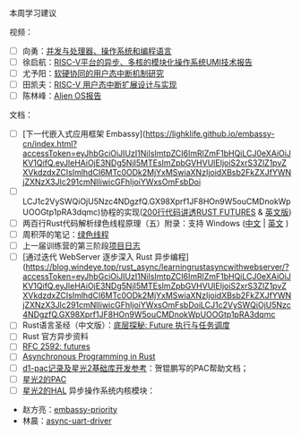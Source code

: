 #### 

本周学习建议

视频：

- [ ] 向勇：[并发与处理器、操作系统和编程语言](https://www.xuetangx.com/learn/THU0809100czxt/THU0809100czxt/14294493/video/25500376?accessToken=eyJhbGciOiJIUzI1NiIsImtpZCI6ImRlZmF1bHQiLCJ0eXAiOiJKV1QifQ.eyJleHAiOjE3NDg5NjI5MTEsImZpbGVHVUlEIjoiS2xrS3ZlZ1pvZXVkdzdxZCIsImlhdCI6MTc0ODk2MjYxMSwiaXNzIjoidXBsb2FkZXJfYWNjZXNzX3Jlc291cmNlIiwicGFhIjoiYWxsOmFsbDoiLCJ1c2VySWQiOjU5Nzc4NDgzfQ.GX98Xprf1JF8HOn9W5ouCMDnokWpUOOGtp1pRA3dqmc)
- [ ] 徐启航：[RISC-V平台的异步、多核的模块化操作系统UMI技术报告](https://www.xuetangx.com/learn/THU0809100czxt/THU0809100czxt/14294493/video/40497107?accessToken=eyJhbGciOiJIUzI1NiIsImtpZCI6ImRlZmF1bHQiLCJ0eXAiOiJKV1QifQ.eyJleHAiOjE3NDg5NjI5MTEsImZpbGVHVUlEIjoiS2xrS3ZlZ1pvZXVkdzdxZCIsImlhdCI6MTc0ODk2MjYxMSwiaXNzIjoidXBsb2FkZXJfYWNjZXNzX3Jlc291cmNlIiwicGFhIjoiYWxsOmFsbDoiLCJ1c2VySWQiOjU5Nzc4NDgzfQ.GX98Xprf1JF8HOn9W5ouCMDnokWpUOOGtp1pRA3dqmc)
- [ ] 尤予阳：[软硬协同的用户态中断机制研究](https://www.xuetangx.com/learn/THU0809100czxt/THU0809100czxt/14294493/video/40495993?accessToken=eyJhbGciOiJIUzI1NiIsImtpZCI6ImRlZmF1bHQiLCJ0eXAiOiJKV1QifQ.eyJleHAiOjE3NDg5NjI5MTEsImZpbGVHVUlEIjoiS2xrS3ZlZ1pvZXVkdzdxZCIsImlhdCI6MTc0ODk2MjYxMSwiaXNzIjoidXBsb2FkZXJfYWNjZXNzX3Jlc291cmNlIiwicGFhIjoiYWxsOmFsbDoiLCJ1c2VySWQiOjU5Nzc4NDgzfQ.GX98Xprf1JF8HOn9W5ouCMDnokWpUOOGtp1pRA3dqmc)
- [ ] 田凯夫：[RISC-V 用户态中断扩展设计与实现](https://www.xuetangx.com/learn/THU0809100czxt/THU0809100czxt/14294493/video/35643597?accessToken=eyJhbGciOiJIUzI1NiIsImtpZCI6ImRlZmF1bHQiLCJ0eXAiOiJKV1QifQ.eyJleHAiOjE3NDg5NjI5MTEsImZpbGVHVUlEIjoiS2xrS3ZlZ1pvZXVkdzdxZCIsImlhdCI6MTc0ODk2MjYxMSwiaXNzIjoidXBsb2FkZXJfYWNjZXNzX3Jlc291cmNlIiwicGFhIjoiYWxsOmFsbDoiLCJ1c2VySWQiOjU5Nzc4NDgzfQ.GX98Xprf1JF8HOn9W5ouCMDnokWpUOOGtp1pRA3dqmc)
- [ ] 陈林峰：[Alien OS报告](https://www.xuetangx.com/learn/THU0809100czxt/THU0809100czxt/14294493/video/40497106?accessToken=eyJhbGciOiJIUzI1NiIsImtpZCI6ImRlZmF1bHQiLCJ0eXAiOiJKV1QifQ.eyJleHAiOjE3NDg5NjI5MTEsImZpbGVHVUlEIjoiS2xrS3ZlZ1pvZXVkdzdxZCIsImlhdCI6MTc0ODk2MjYxMSwiaXNzIjoidXBsb2FkZXJfYWNjZXNzX3Jlc291cmNlIiwicGFhIjoiYWxsOmFsbDoiLCJ1c2VySWQiOjU5Nzc4NDgzfQ.GX98Xprf1JF8HOn9W5ouCMDnokWpUOOGtp1pRA3dqmc)

文档：
- [ ] [下一代嵌入式应用框架 Embassy](https://lighklife.github.io/embassy-cn/index.html?accessToken=eyJhbGciOiJIUzI1NiIsImtpZCI6ImRlZmF1bHQiLCJ0eXAiOiJKV1QifQ.eyJleHAiOjE3NDg5NjI5MTEsImZpbGVHVUlEIjoiS2xrS3ZlZ1pvZXVkdzdxZCIsImlhdCI6MTc0ODk2MjYxMSwiaXNzIjoidXBsb2FkZXJfYWNjZXNzX3Jlc291cmNlIiwicGFhIjoiYWxsOmFsbDoi
- [ ] LCJ1c2VySWQiOjU5Nzc4NDgzfQ.GX98Xprf1JF8HOn9W5ouCMDnokWpUOOGtp1pRA3dqmc)协程的实现([200行代码讲透RUST FUTURES](https://stevenbai.top/rust/futures_explained_in_200_lines_of_rust/?accessToken=eyJhbGciOiJIUzI1NiIsImtpZCI6ImRlZmF1bHQiLCJ0eXAiOiJKV1QifQ.eyJleHAiOjE3NDg5NjI5MTEsImZpbGVHVUlEIjoiS2xrS3ZlZ1pvZXVkdzdxZCIsImlhdCI6MTc0ODk2MjYxMSwiaXNzIjoidXBsb2FkZXJfYWNjZXNzX3Jlc291cmNlIiwicGFhIjoiYWxsOmFsbDoiLCJ1c2VySWQiOjU5Nzc4NDgzfQ.GX98Xprf1JF8HOn9W5ouCMDnokWpUOOGtp1pRA3dqmc) & [英文版](https://web.archive.org/web/20230203001355/https://cfsamson.github.io/books-futures-explained/introduction.html?accessToken=eyJhbGciOiJIUzI1NiIsImtpZCI6ImRlZmF1bHQiLCJ0eXAiOiJKV1QifQ.eyJleHAiOjE3NDg5NjI5MTEsImZpbGVHVUlEIjoiS2xrS3ZlZ1pvZXVkdzdxZCIsImlhdCI6MTc0ODk2MjYxMSwiaXNzIjoidXBsb2FkZXJfYWNjZXNzX3Jlc291cmNlIiwicGFhIjoiYWxsOmFsbDoiLCJ1c2VySWQiOjU5Nzc4NDgzfQ.GX98Xprf1JF8HOn9W5ouCMDnokWpUOOGtp1pRA3dqmc))
- [ ] 两百行Rust代码解析绿色线程原理（五）附录：支持 Windows ([中文](https://zhuanlan.zhihu.com/p/101168659?accessToken=eyJhbGciOiJIUzI1NiIsImtpZCI6ImRlZmF1bHQiLCJ0eXAiOiJKV1QifQ.eyJleHAiOjE3NDg5NjI5MTEsImZpbGVHVUlEIjoiS2xrS3ZlZ1pvZXVkdzdxZCIsImlhdCI6MTc0ODk2MjYxMSwiaXNzIjoidXBsb2FkZXJfYWNjZXNzX3Jlc291cmNlIiwicGFhIjoiYWxsOmFsbDoiLCJ1c2VySWQiOjU5Nzc4NDgzfQ.GX98Xprf1JF8HOn9W5ouCMDnokWpUOOGtp1pRA3dqmc) | [英文](https://web.archive.org/web/20220527113808/https://cfsamson.gitbook.io/green-threads-explained-in-200-lines-of-rust/supporting-windows?accessToken=eyJhbGciOiJIUzI1NiIsImtpZCI6ImRlZmF1bHQiLCJ0eXAiOiJKV1QifQ.eyJleHAiOjE3NDg5NjI5MTEsImZpbGVHVUlEIjoiS2xrS3ZlZ1pvZXVkdzdxZCIsImlhdCI6MTc0ODk2MjYxMSwiaXNzIjoidXBsb2FkZXJfYWNjZXNzX3Jlc291cmNlIiwicGFhIjoiYWxsOmFsbDoiLCJ1c2VySWQiOjU5Nzc4NDgzfQ.GX98Xprf1JF8HOn9W5ouCMDnokWpUOOGtp1pRA3dqmc) )
- [ ] 周积萍的笔记：[绿色线程](https://zjp-cn.github.io/os-notes/green-thread.html?accessToken=eyJhbGciOiJIUzI1NiIsImtpZCI6ImRlZmF1bHQiLCJ0eXAiOiJKV1QifQ.eyJleHAiOjE3NDg5NjI5MTEsImZpbGVHVUlEIjoiS2xrS3ZlZ1pvZXVkdzdxZCIsImlhdCI6MTc0ODk2MjYxMSwiaXNzIjoidXBsb2FkZXJfYWNjZXNzX3Jlc291cmNlIiwicGFhIjoiYWxsOmFsbDoiLCJ1c2VySWQiOjU5Nzc4NDgzfQ.GX98Xprf1JF8HOn9W5ouCMDnokWpUOOGtp1pRA3dqmc)
- [ ] 上一届训练营的第三阶段[项目日志](https://shimo.im/docs/m8AZM4Z6X9tzG7kb/?accessToken=eyJhbGciOiJIUzI1NiIsImtpZCI6ImRlZmF1bHQiLCJ0eXAiOiJKV1QifQ.eyJleHAiOjE3NDg5NjI5MTEsImZpbGVHVUlEIjoiS2xrS3ZlZ1pvZXVkdzdxZCIsImlhdCI6MTc0ODk2MjYxMSwiaXNzIjoidXBsb2FkZXJfYWNjZXNzX3Jlc291cmNlIiwicGFhIjoiYWxsOmFsbDoiLCJ1c2VySWQiOjU5Nzc4NDgzfQ.GX98Xprf1JF8HOn9W5ouCMDnokWpUOOGtp1pRA3dqmc)
- [ ] [通过迭代 WebServer 逐步深入 Rust 异步编程](https://blog.windeye.top/rust_async/learningrustasyncwithwebserver/?accessToken=eyJhbGciOiJIUzI1NiIsImtpZCI6ImRlZmF1bHQiLCJ0eXAiOiJKV1QifQ.eyJleHAiOjE3NDg5NjI5MTEsImZpbGVHVUlEIjoiS2xrS3ZlZ1pvZXVkdzdxZCIsImlhdCI6MTc0ODk2MjYxMSwiaXNzIjoidXBsb2FkZXJfYWNjZXNzX3Jlc291cmNlIiwicGFhIjoiYWxsOmFsbDoiLCJ1c2VySWQiOjU5Nzc4NDgzfQ.GX98Xprf1JF8HOn9W5ouCMDnokWpUOOGtp1pRA3dqmc
- [ ] Rust语言圣经（中文版）：[底层探秘: Future 执行与任务调度](https://course.rs/advance/async/future-excuting.html?accessToken=eyJhbGciOiJIUzI1NiIsImtpZCI6ImRlZmF1bHQiLCJ0eXAiOiJKV1QifQ.eyJleHAiOjE3NDg5NjI5MTEsImZpbGVHVUlEIjoiS2xrS3ZlZ1pvZXVkdzdxZCIsImlhdCI6MTc0ODk2MjYxMSwiaXNzIjoidXBsb2FkZXJfYWNjZXNzX3Jlc291cmNlIiwicGFhIjoiYWxsOmFsbDoiLCJ1c2VySWQiOjU5Nzc4NDgzfQ.GX98Xprf1JF8HOn9W5ouCMDnokWpUOOGtp1pRA3dqmc)
- [ ] Rust 官方异步资料
- [ ] [RFC 2592: futures](https://rust-lang.github.io/rfcs/2592-futures.html?accessToken=eyJhbGciOiJIUzI1NiIsImtpZCI6ImRlZmF1bHQiLCJ0eXAiOiJKV1QifQ.eyJleHAiOjE3NDg5NjI5MTEsImZpbGVHVUlEIjoiS2xrS3ZlZ1pvZXVkdzdxZCIsImlhdCI6MTc0ODk2MjYxMSwiaXNzIjoidXBsb2FkZXJfYWNjZXNzX3Jlc291cmNlIiwicGFhIjoiYWxsOmFsbDoiLCJ1c2VySWQiOjU5Nzc4NDgzfQ.GX98Xprf1JF8HOn9W5ouCMDnokWpUOOGtp1pRA3dqmc)
- [ ] [Asynchronous Programming in Rust](https://rust-lang.github.io/async-book?accessToken=eyJhbGciOiJIUzI1NiIsImtpZCI6ImRlZmF1bHQiLCJ0eXAiOiJKV1QifQ.eyJleHAiOjE3NDg5NjI5MTEsImZpbGVHVUlEIjoiS2xrS3ZlZ1pvZXVkdzdxZCIsImlhdCI6MTc0ODk2MjYxMSwiaXNzIjoidXBsb2FkZXJfYWNjZXNzX3Jlc291cmNlIiwicGFhIjoiYWxsOmFsbDoiLCJ1c2VySWQiOjU5Nzc4NDgzfQ.GX98Xprf1JF8HOn9W5ouCMDnokWpUOOGtp1pRA3dqmc)
- [ ] [d1-pac记录及星光2基础库开发参考](https://docs.qq.com/doc/DQ2FZekt5cExTcGJy?accessToken=eyJhbGciOiJIUzI1NiIsImtpZCI6ImRlZmF1bHQiLCJ0eXAiOiJKV1QifQ.eyJleHAiOjE3NDg5NjI5MTEsImZpbGVHVUlEIjoiS2xrS3ZlZ1pvZXVkdzdxZCIsImlhdCI6MTc0ODk2MjYxMSwiaXNzIjoidXBsb2FkZXJfYWNjZXNzX3Jlc291cmNlIiwicGFhIjoiYWxsOmFsbDoiLCJ1c2VySWQiOjU5Nzc4NDgzfQ.GX98Xprf1JF8HOn9W5ouCMDnokWpUOOGtp1pRA3dqmc)：贺锟鹏写的PAC帮助文档；
- [ ] [星光2的PAC](https://codeberg.org/weathered-steel/jh71xx-pac?accessToken=eyJhbGciOiJIUzI1NiIsImtpZCI6ImRlZmF1bHQiLCJ0eXAiOiJKV1QifQ.eyJleHAiOjE3NDg5NjI5MTEsImZpbGVHVUlEIjoiS2xrS3ZlZ1pvZXVkdzdxZCIsImlhdCI6MTc0ODk2MjYxMSwiaXNzIjoidXBsb2FkZXJfYWNjZXNzX3Jlc291cmNlIiwicGFhIjoiYWxsOmFsbDoiLCJ1c2VySWQiOjU5Nzc4NDgzfQ.GX98Xprf1JF8HOn9W5ouCMDnokWpUOOGtp1pRA3dqmc)
- [ ] [星光2的HAL](https://codeberg.org/weathered-steel/jh71xx-hal?accessToken=eyJhbGciOiJIUzI1NiIsImtpZCI6ImRlZmF1bHQiLCJ0eXAiOiJKV1QifQ.eyJleHAiOjE3NDg5NjI5MTEsImZpbGVHVUlEIjoiS2xrS3ZlZ1pvZXVkdzdxZCIsImlhdCI6MTc0ODk2MjYxMSwiaXNzIjoidXBsb2FkZXJfYWNjZXNzX3Jlc291cmNlIiwicGFhIjoiYWxsOmFsbDoiLCJ1c2VySWQiOjU5Nzc4NDgzfQ.GX98Xprf1JF8HOn9W5ouCMDnokWpUOOGtp1pRA3dqmc)
异步操作系统内核模块：
- 赵方亮：[embassy-priority](https://github.com/AsyncModules/embassy-priority?accessToken=eyJhbGciOiJIUzI1NiIsImtpZCI6ImRlZmF1bHQiLCJ0eXAiOiJKV1QifQ.eyJleHAiOjE3NDg5NjI5MTEsImZpbGVHVUlEIjoiS2xrS3ZlZ1pvZXVkdzdxZCIsImlhdCI6MTc0ODk2MjYxMSwiaXNzIjoidXBsb2FkZXJfYWNjZXNzX3Jlc291cmNlIiwicGFhIjoiYWxsOmFsbDoiLCJ1c2VySWQiOjU5Nzc4NDgzfQ.GX98Xprf1JF8HOn9W5ouCMDnokWpUOOGtp1pRA3dqmc)
- 林晨：[async-uart-driver](https://github.com/BITcyman/async-uart-driver?accessToken=eyJhbGciOiJIUzI1NiIsImtpZCI6ImRlZmF1bHQiLCJ0eXAiOiJKV1QifQ.eyJleHAiOjE3NDg5NjI5MTEsImZpbGVHVUlEIjoiS2xrS3ZlZ1pvZXVkdzdxZCIsImlhdCI6MTc0ODk2MjYxMSwiaXNzIjoidXBsb2FkZXJfYWNjZXNzX3Jlc291cmNlIiwicGFhIjoiYWxsOmFsbDoiLCJ1c2VySWQiOjU5Nzc4NDgzfQ.GX98Xprf1JF8HOn9W5ouCMDnokWpUOOGtp1pRA3dqmc)